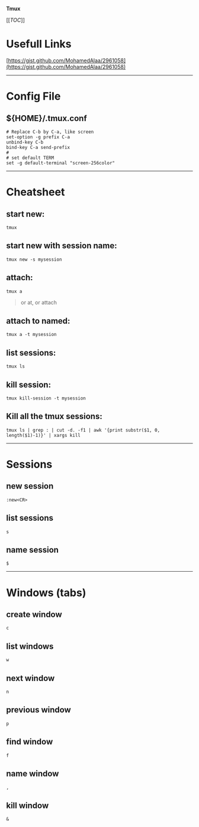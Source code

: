 ﻿**Tmux**

[[_TOC_]]

# Usefull Links
[https://gist.github.com/MohamedAlaa/2961058](https://gist.github.com/MohamedAlaa/2961058)

----

# Config File
## ${HOME}/.tmux.conf
```
# Replace C-b by C-a, like screen
set-option -g prefix C-a
unbind-key C-b
bind-key C-a send-prefix
#
# set default TERM
set -g default-terminal "screen-256color"
```

----

# Cheatsheet
## start new:
```shell
tmux
```
## start new with session name:
```shell
tmux new -s mysession
```
## attach:
```shell
tmux a
```
> or at, or attach
## attach to named:
```shell
tmux a -t mysession
```
## list sessions:
```shell
tmux ls
```
## kill session:
```shell
tmux kill-session -t mysession
```
## Kill all the tmux sessions:
```shell
tmux ls | grep : | cut -d. -f1 | awk '{print substr($1, 0, length($1)-1)}' | xargs kill
```

----

# Sessions
## new session
```
:new<CR>
```
##  list sessions
```
s
```
## name session
```
$
```

----

# Windows (tabs)
## create window
```
c
```
## list windows
```
w
```
## next window
```
n
```
## previous window
```
p
```
## find window
```
f
```
## name window
```
,
```
## kill window
```
&
```

